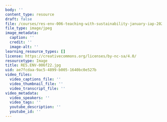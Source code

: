 ```yaml
---
body: ''
content_type: resource
draft: false
file: /courses/res-env-006-teaching-with-sustainability-january-iap-2022/resenv-006f22.jpg
file_type: image/jpeg
image_metadata:
  caption: ''
  credit: ''
  image-alt: ''
learning_resource_types: []
license: https://creativecommons.org/licenses/by-nc-sa/4.0/
resourcetype: Image
title: RES.ENV-006f22.jpg
uid: ae7fcdaa-9ac5-4899-b005-1640bc0e527b
video_files:
  video_captions_file: ''
  video_thumbnail_file: ''
  video_transcript_file: ''
video_metadata:
  video_speakers: ''
  video_tags: ''
  youtube_description: ''
  youtube_id: ''
---
```

